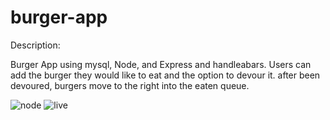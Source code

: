 # burger-app
Description:

Burger App using mysql, Node, and Express and handleabars. Users can add the burger they would like to eat and the option to devour it. after been devoured, burgers move to the right into the eaten queue.

![node](./assets/Screenshot.PNG)
![live](./assets/Screenshot1.PNG)

